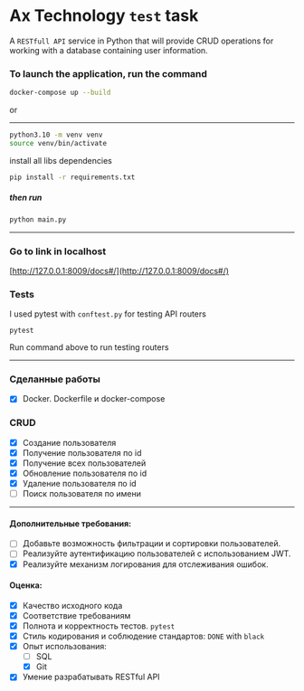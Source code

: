 # Ax Technology `test` task
A `RESTfull API` service in Python that will provide CRUD operations for working with a database containing user information.

### To launch the application, run the command
```bash
docker-compose up --build
```
or

---
```bash
python3.10 -m venv venv
source venv/bin/activate
```
install all libs dependencies
```bash
pip install -r requirements.txt
```
##### then run
```bash
python main.py
```
----

### Go to link in localhost
[http://127.0.0.1:8009/docs#/](http://127.0.0.1:8009/docs#/)


### Tests
I used pytest with `conftest.py` for testing API routers

```commandline
pytest
```
Run command above to run testing routers

---

### Сделанные работы
- [x] Docker. Dockerfile и docker-compose

### CRUD
- [x] Создание пользователя
- [x] Получение пользователя по id
- [x] Получение всех пользователей
- [x] Обновление пользователя по id
- [x] Удаление пользователя по id
- [ ] Поиск пользователя по имени

---
#### Дополнительные требования:
- [ ] Добавьте возможность фильтрации и сортировки пользователей.
- [ ] Реализуйте аутентификацию пользователей с использованием JWT.
- [x] Реализуйте механизм логирования для отслеживания ошибок.

#### Оценка:
- [x] Качество исходного кода
- [x] Соответствие требованиям
- [x] Полнота и корректность тестов. `pytest`
- [x] Стиль кодирования и соблюдение стандартов: `DONE` with `black`
- [x] Опыт использования: 
  - [ ] SQL
  - [x] Git
- [x] Умение разрабатывать RESTful API

